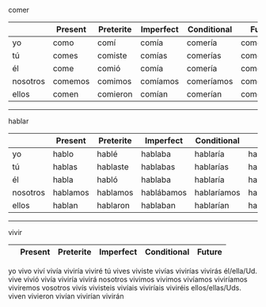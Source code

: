 
comer

| | Present | Preterite | Imperfect | Conditional | Future |
|-|-|-|-|-|-|
yo | como | comí | comía | comería | comeré |
tú | comes | comiste | comías | comerías | comerás |
él | come | comió | comía | comería | comerá |
nosotros | comemos | comimos | comíamos | comeríamos | comeremos |
ellos | comen | comieron | comían | comerían | comerán |

---
hablar

| | Present | Preterite | Imperfect | Conditional | Future |
|-|-|-|-|-|-|
yo | hablo | hablé | hablaba | hablaría | hablaré |
tú | hablas | hablaste | hablabas | hablarías | hablarás |
él | habla | habló | hablaba | hablaría | hablará |
nosotros | hablamos | hablamos | hablábamos | hablaríamos | hablaremos |
ellos | hablan | hablaron | hablaban | hablarían | hablarán |

---
vivir

| | Present | Preterite | Imperfect | Conditional | Future |
|-|-|-|-|-|-|
yo
vivo
viví
vivía
viviría
viviré
tú
vives
viviste
vivías
vivirías
vivirás
él/ella/Ud.
vive
vivió
vivía
viviría
vivirá
nosotros
vivimos
vivimos
vivíamos
viviríamos
viviremos
vosotros
vivís
vivisteis
vivíais
viviríais
viviréis
ellos/ellas/Uds.
viven
vivieron
vivían
vivirían
vivirán
